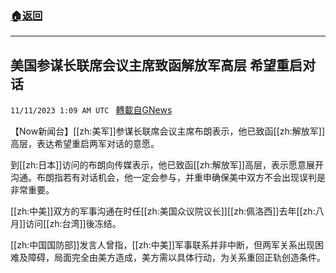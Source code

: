 ###  [:house:返回](README.md)
---


## 美国参谋长联席会议主席致函解放军高层 希望重启对话
`11/11/2023 1:09 AM UTC ` [轉載自GNews](https://gnews.org/articles/1958920)

【Now新闻台】[[zh:美军]]参谋长联席会议主席布朗表示，他已致函[[zh:解放军]]高层，表达希望重启两军对话的意愿。

到[[zh:日本]]访问的布朗向传媒表示，他已致函[[zh:解放军]]高层，表示愿意展开沟通。布朗指若有对话机会，他一定会参与，并重申确保美中双方不会出现误判是非常重要。

[[zh:中美]]双方的军事沟通在时任[[zh:美国众议院议长]][[zh:佩洛西]]去年[[zh:八月]]访问[[zh:台湾]]後冻结。

[[zh:中国国防部]]发言人曾指，[[zh:中美]]军事联系并非中断，但两军关系出现困难及障碍，局面完全由美方造成，美方需以具体行动，为关系重回正轨创造条件。
